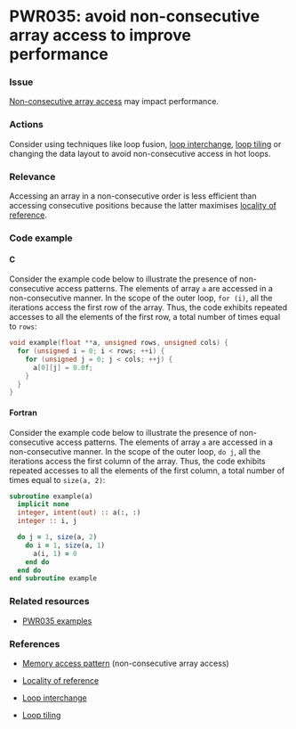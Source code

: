# PWR035: avoid non-consecutive array access to improve performance

### Issue

[Non-consecutive array access](../../Glossary/Memory-access-pattern.md) may impact
performance.

### Actions

Consider using techniques like loop fusion,
[loop interchange](../../Glossary/Loop-interchange.md),
[loop tiling](../../Glossary/Loop-tiling.md)
or changing the data layout to avoid non-consecutive access in hot loops.

### Relevance

Accessing an array in a non-consecutive order is less efficient than accessing
consecutive positions because the latter maximises
[locality of reference](../../Glossary/Locality-of-reference.md).

### Code example

#### C

Consider the example code below to illustrate the presence of non-consecutive
access patterns. The elements of array `a` are accessed in a non-consecutive
manner. In the scope of the outer loop, `for (i)`, all the iterations access
the first row of the array. Thus, the code exhibits repeated accesses to all
the elements of the first row, a total number of times equal to `rows`:

```c
void example(float **a, unsigned rows, unsigned cols) {
  for (unsigned i = 0; i < rows; ++i) {
    for (unsigned j = 0; j < cols; ++j) {
      a[0][j] = 0.0f;
    }
  }
}
```

#### Fortran

Consider the example code below to illustrate the presence of non-consecutive
access patterns. The elements of array `a` are accessed in a non-consecutive
manner. In the scope of the outer loop, `do j`, all the iterations access the
first column of the array. Thus, the code exhibits repeated accesses to all the
elements of the first column, a total number of times equal to `size(a, 2)`:

```f90
subroutine example(a)
  implicit none
  integer, intent(out) :: a(:, :)
  integer :: i, j

  do j = 1, size(a, 2)
    do i = 1, size(a, 1)
      a(i, 1) = 0
    end do
  end do
end subroutine example
```

### Related resources

* [PWR035 examples](../PWR035/)

### References

* [Memory access pattern](../../Glossary/Memory-access-pattern.md) (non-consecutive array access)

* [Locality of reference](../../Glossary/Locality-of-reference.md)

* [Loop interchange](../../Glossary/Loop-interchange.md)

* [Loop tiling](../../Glossary/Loop-tiling.md)
